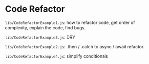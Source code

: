 # Code Refactor

`lib/CodeRefactorExample1.js`: how to refactor code, get order of complexity, explain the code, find bugs.

`lib/CodeRefactorExample3.js`: DRY

`lib/CodeRefactorExample2.js`: .then / .catch to async / await refactor.

`lib/CodeRefactorExample4.js`: simplify conditionals



